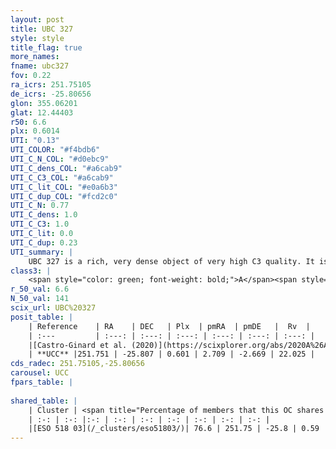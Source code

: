 ```yaml
---
layout: post
title: UBC 327
style: style
title_flag: true
more_names: 
fname: ubc327
fov: 0.22
ra_icrs: 251.75105
de_icrs: -25.80656
glon: 355.06201
glat: 12.44403
r50: 6.6
plx: 0.6014
UTI: "0.13"
UTI_COLOR: "#f4bdb6"
UTI_C_N_COL: "#d0ebc9"
UTI_C_dens_COL: "#a6cab9"
UTI_C_C3_COL: "#a6cab9"
UTI_C_lit_COL: "#e0a6b3"
UTI_C_dup_COL: "#fcd2c0"
UTI_C_N: 0.77
UTI_C_dens: 1.0
UTI_C_C3: 1.0
UTI_C_lit: 0.0
UTI_C_dup: 0.23
UTI_summary: |
    UBC 327 is a rich, very dense object of very high C3 quality. It is rarely studied in the literature.<br><br><span style="color: #99180f; font-weight: bold;">Warning: </span>This is likely a duplicate object, which shares a large percentage of members with at least one previously reported entry.
class3: |
    <span style="color: green; font-weight: bold;">A</span><span style="color: green; font-weight: bold;">A</span>
r_50_val: 6.6
N_50_val: 141
scix_url: UBC%20327
posit_table: |
    | Reference    | RA    | DEC   | Plx  | pmRA  | pmDE   |  Rv  |
    | :---         | :---: | :---: | :---: | :---: | :---: | :---: |
    |[Castro-Ginard et al. (2020)](https://scixplorer.org/abs/2020A%26A...635A..45C) | 251.739 | -25.799 | 0.574 | 2.751 | -2.654 | -- |
    | **UCC** |251.751 | -25.807 | 0.601 | 2.709 | -2.669 | 22.025 | 
cds_radec: 251.75105,-25.80656
carousel: UCC
fpars_table: |
    
shared_table: |
    | Cluster | <span title="Percentage of members that this OC shares with the ones listed">%</span>   | RA   | DEC   | Plx   | pmRA  | pmDE  | Rv | UTI |
    | :-: | :-: |:-: | :-: | :-: | :-: | :-: | :-: | :-: |
    |[ESO 518 03](/_clusters/eso51803/)| 76.6 | 251.75 | -25.8 | 0.59 | 2.72 | -2.67 | 22.02 |0.89 |
---
```

